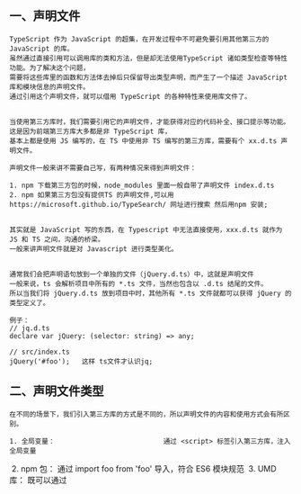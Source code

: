 ## 一、声明文件

    TypeScript 作为 JavaScript 的超集，在开发过程中不可避免要引用其他第三方的 JavaScript 的库。
    虽然通过直接引用可以调用库的类和方法，但是却无法使用TypeScript 诸如类型检查等特性功能。为了解决这个问题，
    需要将这些库里的函数和方法体去掉后只保留导出类型声明，而产生了一个描述 JavaScript 库和模块信息的声明文件。
    通过引用这个声明文件，就可以借用 TypeScript 的各种特性来使用库文件了。


    当使用第三方库时，我们需要引用它的声明文件，才能获得对应的代码补全、接口提示等功能。这是因为前端第三方库大多都是非 TypeScript 库，
    基本上都是使用 JS 编写的，在 TS 中使用非 TS 编写的第三方库，需要有个 xx.d.ts 声明文件。

    声明文件一般来讲不需要自己写，有两种情况来得到声明文件：

    1. npm 下载第三方包的时候，node_modules 里面一般自带了声明文件 index.d.ts
    2. npm 如果第三方包没有提供TS 的声明文件,可以用 https://microsoft.github.io/TypeSearch/ 网址进行搜索 然后用npm 安装;


    其实就是 JavaScript 写的东西，在 Typescript 中无法直接使用，xxx.d.ts 就作为 JS 和 TS 之间，沟通的桥梁。
    一般来讲声明文件就是对 Javascript 进行类型美化。


    通常我们会把声明语句放到一个单独的文件（jQuery.d.ts）中，这就是声明文件
    一般来说，ts 会解析项目中所有的 *.ts 文件，当然也包含以 .d.ts 结尾的文件。
    所以当我们将 jQuery.d.ts 放到项目中时，其他所有 *.ts 文件就都可以获得 jQuery 的类型定义了。

    例子：
    // jq.d.ts
    declare var jQuery: (selector: string) => any;

    // src/index.ts
    jQuery('#foo');   这样 ts文件才认识jq;



## 二、声明文件类型
    在不同的场景下，我们引入第三方库的方式是不同的，所以声明文件的内容和使用方式会有所区别。

    ​1. 全局变量：                           通过 <script> 标签引入第三方库，注入全局变量

​ 2. npm 包： 通过 import foo from 'foo' 导入，符合 ES6 模块规范
​ 3. UMD 库： 既可以通过 <script> 标签引入，又可以通过 import 导入
​ 4. 直接扩展全局变量： 通过 <script> 标签引入后，改变一个全局变量的结构
​ 5. 在 npm 包或 UMD 库中扩展全局变量： 引用 npm 包或 UMD 库后，改变一个全局变量的结构
​ 6. 模块插件： 通过 <script> 或 import 导入后，改变另一个模块的结构

    全局变量的声明文件主要有以下几种语法：

        declare var 声明全局的变量
        declare function 声明全局的方法
        declare class 声明全局的类
        declare enum 声明全局的枚举类型
        declare namespace 声明（含有子属性的）全局对象 它用来表示全局变量是一个对象，包含很多子属性。
        interface 和 type 声明全局类型

    npm 包
        npm 包创建声明文件之前，要看看声明文件是否已经存在了;
        判断依据：package.json 中有 types 字段，或者有一个 index.d.ts 声明文件





